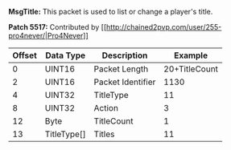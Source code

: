 **MsgTitle:** This packet is used to list or change a player's title.

**Patch 5517:** Contributed by [[http://chained2pvp.com/user/255-pro4never/|Pro4Never]]

| Offset | Data Type | Description | Example |
|---|---|---|---|
| 0 | UINT16 | Packet Length | 20+TitleCount|
| 2 | UINT16 | Packet Identifier | 1130 |
| 4 | UINT32 | TitleType | 11|
| 8 | UINT32 | Action | 3 |
| 12 | Byte | TitleCount | 1 |
| 13 | TitleType[] | Titles | 11 |
